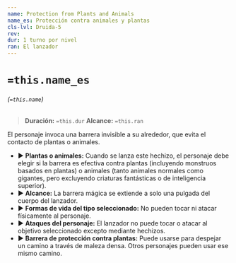 ```yaml
---
name: Protection from Plants and Animals
name_es: Protección contra animales y plantas
cls-lvl: Druida-5
rev: 
dur: 1 turno por nivel
ran: El lanzador
---
```

# `=this.name_es`
###### (`=this.name`)

>**Duración:** `=this.dur`
>**Alcance:** `=this.ran`

El personaje invoca una barrera invisible a su alrededor, que evita el contacto de plantas o animales.
- ▶ **Plantas o animales:** Cuando se lanza este hechizo, el personaje debe elegir si la barrera es efectiva contra plantas (incluyendo monstruos basados en plantas) o animales (tanto animales normales como gigantes, pero excluyendo criaturas fantásticas o de inteligencia superior). 
- ▶ **Alcance:** La barrera mágica se extiende a solo una pulgada del cuerpo del lanzador. 
- ▶ **Formas de vida del tipo seleccionado:** No pueden tocar ni atacar físicamente al personaje. 
- ▶ **Ataques del personaje:** El lanzador no puede tocar o atacar al objetivo seleccionado excepto mediante hechizos. 
- ▶ **Barrera de protección contra plantas:** Puede usarse para despejar un camino a través de maleza densa. Otros personajes pueden usar ese mismo camino.